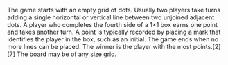 The game starts with an empty grid of dots. Usually two players take turns adding a single horizontal or vertical line between two unjoined adjacent dots. A player who completes the fourth side of a 1×1 box earns one point and takes another turn. A point is typically recorded by placing a mark that identifies the player in the box, such as an initial. The game ends when no more lines can be placed. The winner is the player with the most points.[2][7] The board may be of any size grid.
